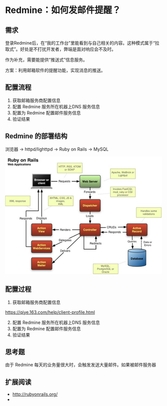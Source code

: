 # Redmine：如何发邮件提醒？

## 需求

登录Redmine后，在“我的工作台”里能看到与自己相关的内容。这种模式属于“拉取式”。好处是不打扰开发者，弊端是面对响应会不及时。

作为补充，需要能提供“推送式”信息服务。

方案：利用邮箱软件的提醒功能，实现消息的推送。

## 配置流程

1. 获取邮箱服务商配置信息
2. 配置 Redmine 服务所在机器上DNS 服务信息
3. 配置为 Redmine 配置邮件服务信息
4. 验证结果

## Redmine 的部署结构

浏览器 -> httpd/lighttpd -> Ruby on Rails -> MySQL

![abc](img/RubyOnRail.jpg)

## 配置过程

1. 获取邮箱服务商配置信息

https://qiye.163.com/help/client-profile.html

2. 配置 Redmine 服务所在机器上DNS 服务信息
3. 配置为 Redmine 配置邮件服务信息
4. 验证结果

## 思考题

由于 Redmine 每天的业务量很大时，会触发发送大量邮件。如果被邮件服务器

## 扩展阅读

* http://rubyonrails.org/
* 